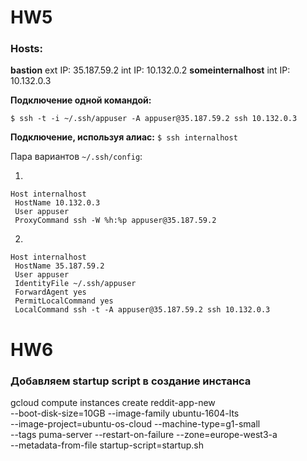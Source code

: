 # HW5

### Hosts:
**bastion** ext IP: 35.187.59.2 int IP: 10.132.0.2
**someinternalhost** int IP: 10.132.0.3

**Подключение одной командой:**
```
$ ssh -t -i ~/.ssh/appuser -A appuser@35.187.59.2 ssh 10.132.0.3
```
**Подключение, используя алиас:** `$ ssh internalhost`

Пара вариантов `~/.ssh/config`:

1.
```
Host internalhost
 HostName 10.132.0.3
 User appuser
 ProxyCommand ssh -W %h:%p appuser@35.187.59.2
```
2.
```
Host internalhost
 HostName 35.187.59.2
 User appuser
 IdentityFile ~/.ssh/appuser
 ForwardAgent yes
 PermitLocalCommand yes
 LocalCommand ssh -t -A appuser@35.187.59.2 ssh 10.132.0.3
 ```
# HW6

### Добавляем startup script в создание инстанса

gcloud compute instances create reddit-app-new \
--boot-disk-size=10GB --image-family ubuntu-1604-lts \
--image-project=ubuntu-os-cloud --machine-type=g1-small \
--tags puma-server --restart-on-failure --zone=europe-west3-a \
--metadata-from-file startup-script=startup.sh
